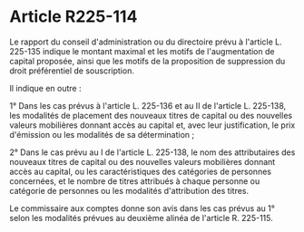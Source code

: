 # Article R225-114

Le rapport du conseil d'administration ou du directoire prévu à l'article L. 225-135 indique le montant maximal et les motifs de l'augmentation de capital proposée, ainsi que les motifs de la proposition de suppression du droit préférentiel de souscription.

Il indique en outre :

1° Dans les cas prévus à l'article L. 225-136 et au II de l'article L. 225-138, les modalités de placement des nouveaux titres de capital ou des nouvelles valeurs mobilières donnant accès au capital et, avec leur justification, le prix d'émission ou les modalités de sa détermination ;

2° Dans le cas prévu au I de l'article L. 225-138, le nom des attributaires des nouveaux titres de capital ou des nouvelles valeurs mobilières donnant accès au capital, ou les caractéristiques des catégories de personnes concernées, et le nombre de titres attribués à chaque personne ou catégorie de personnes ou les modalités d'attribution des titres.

Le commissaire aux comptes donne son avis dans les cas prévus au 1° selon les modalités prévues au deuxième alinéa de l'article R. 225-115.
